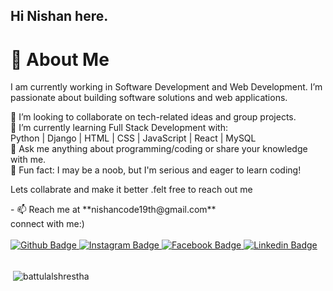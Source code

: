 ## Hi  Nishan here.
# 👋 About Me </br>

I am currently working in Software Development and Web Development. I’m passionate about building software solutions and web applications.</br>

🔭 I’m looking to collaborate on tech-related ideas and group projects.</br>
🌱 I’m currently learning Full Stack Development with: </br>
Python | Django | HTML | CSS | JavaScript | React | MySQL </br>
💬 Ask me anything about programming/coding or share your knowledge with me. </br>
🎯 Fun fact: I may be a noob, but I'm serious and eager to learn coding! </br>
<p> Lets collabrate and make it better .felt free to reach out me</p>
- 📫 Reach me at **nishancode19th@gmail.com**

<br>
connect with me:) 
</br>
<br>
<div id="badges">
  <a href="https://github.com/battulalshrestha">
    <img src="https://img.shields.io/badge/Github-white?style=for-the-badge&logo=Github&logoColor=black" alt="Github Badge"/>
  </a>
   <a href="https://www.instagram.com/nish.an977">
    <img src="https://img.shields.io/badge/Instagram-purple?style=for-the-badge&logo=instagram&logoColor=white" alt="Instagram Badge"/>
  </a>
   <a href="https://www.facebook.com/nishan.shrestha.9803150">
    <img src="https://img.shields.io/badge/Facebook-blue?style=for-the-badge&logo=facebook&logoColor=white" alt="Facebook Badge"/>
  </a>
   <a href="https://www.linkedin.com/in/nishan-shrestha-5a0693233">
    <img src="https://img.shields.io/badge/Linkedin-blue?style=for-the-badge&logo=linkedin&logoColor=white" alt="Linkedin Badge"/>
  </a>
</div>
<br>
<p>&nbsp;<img align="center" src="https://github-readme-stats.vercel.app/api?username=battulalshrestha&show_icons=true&locale=en" alt="battulalshrestha" /></p>

